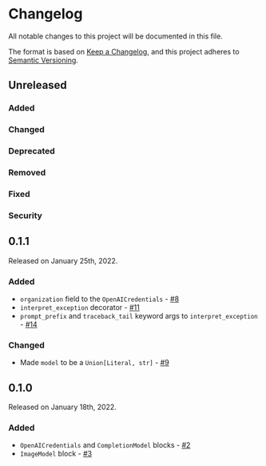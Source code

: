# Changelog

All notable changes to this project will be documented in this file.

The format is based on [Keep a Changelog](https://keepachangelog.com/en/1.0.0/),
and this project adheres to [Semantic Versioning](https://semver.org/spec/v2.0.0.html).

## Unreleased

### Added

### Changed

### Deprecated

### Removed

### Fixed

### Security

## 0.1.1

Released on January 25th, 2022.

### Added

- `organization` field to the `OpenAICredentials` - [#8](https://github.com/PrefectHQ/prefect-openai/pull/8)
- `interpret_exception` decorator - [#11](https://github.com/PrefectHQ/prefect-openai/pull/11)
- `prompt_prefix` and `traceback_tail` keyword args to `interpret_exception` - [#14](https://github.com/PrefectHQ/prefect-openai/pull/14)

### Changed

- Made `model` to be a `Union[Literal, str]` - [#9](https://github.com/PrefectHQ/prefect-openai/pull/9)

## 0.1.0

Released on January 18th, 2022.

### Added

- `OpenAICredentials` and `CompletionModel` blocks - [#2](https://github.com/PrefectHQ/prefect-openai/pull/2)
- `ImageModel` block - [#3](https://github.com/PrefectHQ/prefect-openai/pull/3)
